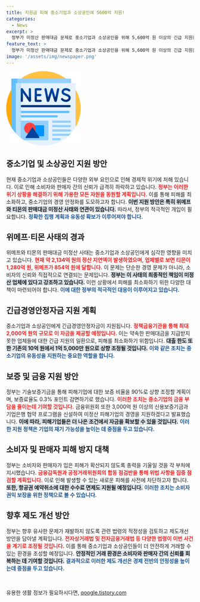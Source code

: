 ```yaml
---
title: 지원금 피해 중소기업과 소상공인에 5600억 지원!
categories:
  - News
excerpt: >
  정부가 미정산 판매대금 문제로 중소기업과 소상공인을 위해 5,600억 원 이상의 긴급 지원을 결정했습니다. 2,000억 원 규모의 안정자금과 보증 혜택을 포함해 피해 최소화를 위한 모든 가용 자원을 동원할 계획입니다.
feature_text: >
  정부가 미정산 판매대금 문제로 중소기업과 소상공인을 위해 5,600억 원 이상의 긴급 지원을 결정했습니다. 2,000억 원 규모의 안정자금과 보증 혜택을 포함해 피해 최소화를 위한 모든 가용 자원을 동원할 계획입니다.
image: '/assets/img/newspaper.png'
---
```


<p><img src="/assets/img/newspaper.png" alt="kimp 속보" /></p>

<h2 data-ke-size="size26">중소기업 및 소상공인 지원 방안</h2>

<p data-ke-size="size16">현재 중소기업과 소상공인들은 다양한 외부 요인으로 인해 경제적 위기에 처해 있습니다. 이로 인해 소비자와 판매자 간의 신뢰가 급격히 하락하고 있습니다. <b><span style="color: #ee2323;">정부는 이러한 위기 상황을 해결하기 위해 가용한 모든 자원을 동원할 계획입니다.</span></b> 이를 통해 피해를 최소화하고, 중소기업의 경영 안정화를 도모하고자 합니다. <b><span style="background-color: #21538527;">이번 지원 방안은 특히 위메프와 티몬의 판매대금 미정산 사태와 연관이 있습니다.</span></b> 따라서, 정부의 적극적인 개입이 필요합니다. <b><span style="color: #1a5490;">정확한 집행 계획과 유동성 확보가 이루어져야 합니다.</span></b></p>

<h2 data-ke-size="size26">위메프·티몬 사태의 경과</h2>

<p data-ke-size="size16">위메프와 티몬의 판매대금 미정산 사태는 중소기업과 소상공인에게 심각한 영향을 미치고 있습니다. <b><span style="color: #ee2323;">현재 약 2,134억 원의 정산 지연액이 발생하였으며, 업체별로 보면 티몬이 1,280억 원, 위메프가 854억 원에 달합니다.</span></b> 이 문제는 단순한 경영 문제가 아니라, 소비자의 신뢰와 직접적으로 연결되는 문제입니다. <b><span style="background-color: #21538527;">정부는 이 사태의 최종적인 책임이 미정산 업체에 있다고 강조하고 있습니다.</span></b> 이런 상황에서 피해를 최소화하기 위한 다양한 대책이 마련되어야 합니다. <b><span style="color: #1a5490;">이에 대한 정부의 적극적인 대응이 이루어지고 있습니다.</span></b></p>

<h2 data-ke-size="size26">긴급경영안정자금 지원 계획</h2>

<p data-ke-size="size16">중소기업과 소상공인에게 긴급경영안정자금이 지원됩니다. <b><span style="color: #ee2323;">정책금융기관을 통해 최대 2,000억 원의 규모로 이 자금을 제공할 예정입니다.</span></b> 이는 약속한 판매대금을 지급받지 못한 업체들에 대한 긴급 지원의 일환으로, 피해를 최소화하기 위함입니다. <b><span style="background-color: #21538527;">대출 한도 또한 기존의 10억 원에서 1억 5,000만 원으로 상향 조정될 것입니다.</span></b> <b><span style="color: #1a5490;">이와 같은 조치는 중소기업의 유동성을 지원하는 중요한 역할을 합니다.</span></b></p>

<h2 data-ke-size="size26">보증 및 금융 지원 방안</h2>

<p data-ke-size="size16">정부는 기술보증기금을 통해 피해기업에 대한 보증 비율을 90%로 상향 조정할 계획이며, 보증료율도 0.3% 포인트 감면하기로 했습니다. <b><span style="color: #ee2323;">이러한 조치는 중소기업의 금융 부담을 줄이는데 기여할 것입니다.</span></b> 금융위원회 또한 3,000억 원 이상의 신용보증기금과 기업은행 협약 프로그램을 신설하여 미정산 피해기업의 경영을 지원하겠다고 발표했습니다. <b><span style="background-color: #21538527;">이에 따라, 피해기업들은 더 나은 조건에서 자금을 확보할 수 있을 것입니다.</span></b> <b><span style="color: #1a5490;">이러한 지원 정책은 기업의 재기 가능성을 높이는 데 중점을 두고 있습니다.</span></b></p>

<h2 data-ke-size="size26">소비자 및 판매자 피해 방지 대책</h2>

<p data-ke-size="size16">정부는 소비자와 판매자가 입은 피해가 확산되지 않도록 총력을 기울일 것을 각 부처에 지시했습니다. <b><span style="color: #ee2323;">금융감독원과 공정거래위원회의 합동 점검반을 통해 위법 사항을 집중 점검할 계획입니다.</span></b> 이로 인해 발생할 수 있는 새로운 피해를 사전에 차단하고자 합니다. <b><span style="background-color: #21538527;">또한, 항공권 예약취소에 대한 수수료 면제도 지원될 예정입니다.</span></b> <b><span style="color: #1a5490;">이러한 조치는 소비자 권익 보장을 위한 정책으로 볼 수 있습니다.</span></b></p>

<h2 data-ke-size="size26">향후 제도 개선 방안</h2>

<p data-ke-size="size16">정부는 향후 유사한 문제가 재발하지 않도록 관련 법령의 적정성을 검토하고 제도개선 방안을 담아낼 계획입니다. <b><span style="color: #ee2323;">전자상거래법 및 전자금융거래법 등 다양한 법령이 이번 사건을 계기로 조정될 것입니다.</span></b> 이를 통해 중소기업과 소상공인들이 더 안전하게 거래할 수 있는 환경을 조성할 예정입니다. <b><span style="background-color: #21538527;">안정적인 거래 환경은 소비자와 판매자 간의 신뢰를 회복하는 데 기여할 것입니다.</span></b> <b><span style="color: #1a5490;">결과적으로 이러한 제도 개선은 경제 전반의 안정성을 높이는데 중점을 두고 있습니다.</span></b></p>

<p data-ke-size="size16">&nbsp;</p>
유용한 생활 정보가 필요하시다면, <a href="https://qoogle.tistory.com" rel="dofollow">qoogle.tistory.com</a>


